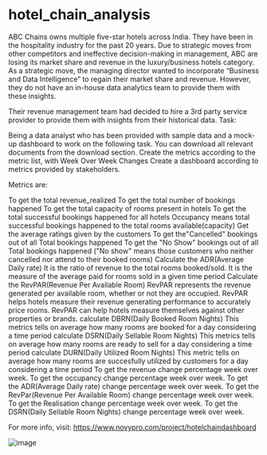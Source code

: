 # hotel_chain_analysis

ABC Chains owns multiple five-star hotels across India. They have been in the hospitality industry for the past 20 years. Due to strategic moves from other competitors and ineffective decision-making in management, ABC are losing its market share and revenue in the luxury/business hotels category. As a strategic move, the managing director wanted to incorporate “Business and Data Intelligence” to regain their market share and revenue. However, they do not have an in-house data analytics team to provide them with these insights.

Their revenue management team had decided to hire a 3rd party service provider to provide them with insights from their historical data.
Task:

Being a data analyst who has been provided with sample data and a mock-up dashboard to work on the following task. You can download all relevant documents from the download section.
Create the metrics according to the metric list, with Week Over Week Changes
Create a dashboard according to metrics provided by stakeholders.

Metrics are:

To get the total revenue_realized
To get the total number of bookings happened
To get the total capacity of rooms present in hotels
To get the total successful bookings happened for all hotels
Occupancy means total successful bookings happened to the
           total rooms available(capacity)
Get the average ratings given by the customers
To get the"Cancelled" bookings out of all Total bookings happened
To get the "No Show" bookings out of all Total bookings happened
           ("No show" means those customers who neither cancelled nor attend to their booked rooms)
Calculate the ADR(Average Daily rate)
           It is the ratio of revenue to the total rooms booked/sold.
           It is the measure of the average paid for rooms sold in a given time period
Calculate the RevPAR(Revenue Per Available Room)
RevPAR represents the revenue generated per available room, whether or not they are occupied. RevPAR helps hotels measure their revenue generating performance to accurately price rooms. RevPAR can help hotels measure themselves against other properties or brands.
calculate DBRN(Daily Booked Room Nights)
          This metrics tells on average how many rooms are booked for a day considering a time period
calculate DSRN(Daily Sellable Room Nights)
          This metrics tells on average how many rooms are ready to sell for a day considering a time period
calculate DURN(Daily Utilized Room Nights)
          This metric tells on average how many rooms are succesfully utilized by customers for a day considering a time period
To get the revenue change percentage week over week.
To get the occupancy change percentage week over week.
To get the ADR(Average Daily rate) change percentage week over week.
To get the RevPar(Revenue Per Available Room) change percentage week over week.
To get the Realisation change percentage week over week.
To get the DSRN(Daily Sellable Room Nights) change percentage week over week.

For more info, visit:
https://www.novypro.com/project/hotelchaindashboard

![image](https://user-images.githubusercontent.com/77953290/229857388-a45ea722-6779-4ae1-affb-c4a7f7e4d938.png)


